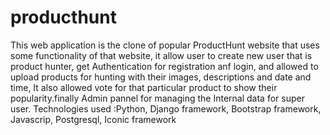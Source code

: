 # producthunt
This web application is the clone of popular ProductHunt website that uses some functionality of that website, it allow user to create new user that is product hunter, get Authentication for registration anf login, and allowed to upload products for hunting with their images, descriptions and date and time, It also allowed vote for that particular product to show their popularity.finally Admin pannel for managing the Internal data for super user. 
Technologies used :Python, Django framework, Bootstrap framework, Javascrip, Postgresql, Iconic framework 
